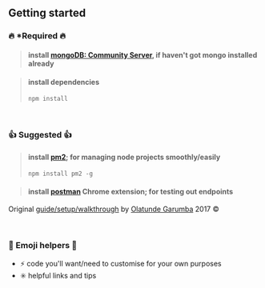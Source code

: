 ## Getting started

### 🔥 *Required 🔥

> #### install [mongoDB: Community Server](https://www.mongodb.com/download-center?_ga=2.115120014.867175998.1515081232-2001283043.1515081232&_gac=1.225278184.1515081232.Cj0KCQiAvrfSBRC2ARIsAFumcm-bvus6_OaJZqZo0jxmR6oImw3qev5xMLvTO8jQBKQS-tY0XIsGLAQaAjLSEALw_wcB#community), if haven't got mongo installed already

> #### install dependencies
>```
>npm install
>```

<br/>

### 👍 Suggested 👍

> #### install [pm2](http://pm2.keymetrics.io/); for managing node projects smoothly/easily
>```
>npm install pm2 -g
>```

> #### install [postman](https://chrome.google.com/webstore/detail/postman/fhbjgbiflinjbdggehcddcbncdddomop?hl=en) Chrome extension; for testing out endpoints

Original [guide/setup/walkthrough](https://www.codementor.io/olatundegaruba/nodejs-restful-apis-in-10-minutes-q0sgsfhbd) by [Olatunde Garumba](https://www.codementor.io/olatundegaruba) 2017 &copy;

<br/>

### 💃 Emoji helpers 💃
- ⚡ code you'll want/need to customise for your own purposes
- ✳️ helpful links and tips